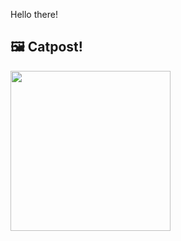 Hello there!



## 🖼️ Catpost!

<sub>
    <img src="https://cdn2.thecatapi.com/images/b95.png" height="256">
</sub>


